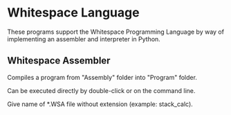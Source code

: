 # Whitespace Language

These programs support the Whitespace Programming Language by way of implementing an assembler and interpreter in Python.

## Whitespace Assembler

Compiles a program from "Assembly" folder into "Program" folder.

Can be executed directly by double-click or on the command line.

Give name of *.WSA file without extension (example: stack_calc).
